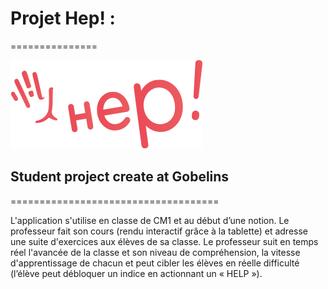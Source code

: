 # Projet Hep! : 
===============

![alt text][logo]

## Student project create at Gobelins
====================================

L'application s'utilise en classe de CM1 et au début d’une notion. 
Le professeur fait son cours (rendu interactif grâce à la tablette) et adresse une suite d'exercices aux élèves de sa classe. 
Le professeur suit en temps réel l'avancée de la classe et son niveau de compréhension, 
la vitesse d'apprentissage de chacun et peut cibler les élèves en réelle difficulté (l’élève peut débloquer un indice en actionnant un « HELP »).


[logo]: https://github.com/AntoineCharbonnier/School-gobelins/blob/master/public/logo/Logo_hep.png "HEP!"